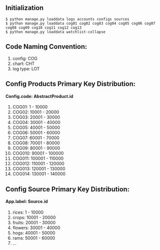 ## Initialization

    $ python manage.py loaddata logs accounts configs sources
    $ python manage.py loaddata cog01 cog02 cog03 cog04 cog05 cog06 cog07 cog08 cog09 cog10 cog11 cog12 cog13
    $ python manage.py loaddata watchlist-collapse

## Code Naming Convention:

1. config: COG
2. chart: CHT
3. log type: LOT


## Config Products Primary Key Distribution:

#### Config.code: AbstractProduct.id

1. COG01: 1 - 10000
2. COG02: 10001 - 20000
3. COG03: 20001 - 30000
4. COG04: 30001 - 40000
5. COG05: 40001 - 50000
6. COG06: 50001 - 60000
7. COG07: 60001 - 70000
8. COG08: 70001 - 80000
9. COG09: 80001 - 90000
10. COG010: 90001 - 100000
11. COG011: 100001 - 110000
12. COG012: 110001 - 120000
13. COG013: 120001 - 130000
14. COG014: 130001 - 140000

## Config Source Primary Key Distribution:

#### App.label: Source.id

1. rices: 1 - 10000
2. crops: 10001 - 20000
3. fruits: 20001 - 30000
4. flowers: 30001 - 40000
5. hogs: 40001 - 50000
6. rams: 50001 - 60000
7. ...
